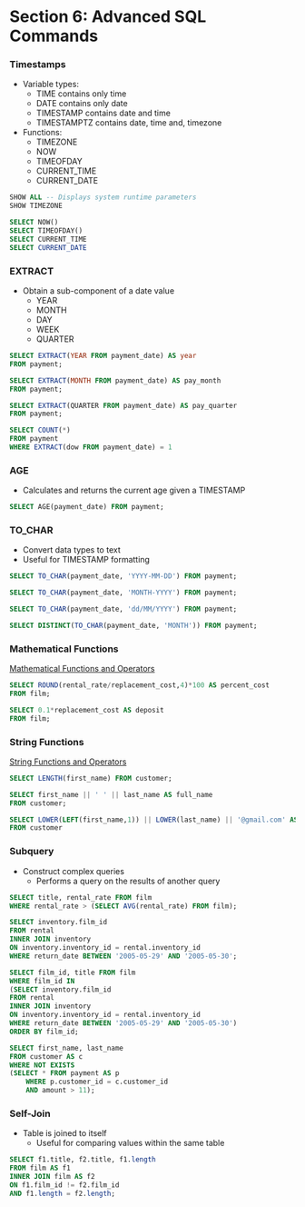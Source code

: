 # Section 6: Advanced SQL Commands

### Timestamps
- Variable types:
    - TIME contains only time
    - DATE contains only date
    - TIMESTAMP contains date and time
    - TIMESTAMPTZ contains date, time and, timezone
- Functions:
    - TIMEZONE
    - NOW
    - TIMEOFDAY
    - CURRENT_TIME
    - CURRENT_DATE
```SQL
SHOW ALL -- Displays system runtime parameters
SHOW TIMEZONE 

SELECT NOW()
SELECT TIMEOFDAY()
SELECT CURRENT_TIME
SELECT CURRENT_DATE
```

### EXTRACT
- Obtain a sub-component of a date value
    - YEAR
    - MONTH
    - DAY 
    - WEEK
    - QUARTER
```SQL
SELECT EXTRACT(YEAR FROM payment_date) AS year 
FROM payment;

SELECT EXTRACT(MONTH FROM payment_date) AS pay_month 
FROM payment;

SELECT EXTRACT(QUARTER FROM payment_date) AS pay_quarter 
FROM payment;

SELECT COUNT(*)
FROM payment
WHERE EXTRACT(dow FROM payment_date) = 1
```

### AGE
- Calculates and returns the current age given a TIMESTAMP
```SQL
SELECT AGE(payment_date) FROM payment;
```

### TO_CHAR
- Convert data types to text
- Useful for TIMESTAMP formatting
```SQL
SELECT TO_CHAR(payment_date, 'YYYY-MM-DD') FROM payment;

SELECT TO_CHAR(payment_date, 'MONTH-YYYY') FROM payment;

SELECT TO_CHAR(payment_date, 'dd/MM/YYYY') FROM payment;

SELECT DISTINCT(TO_CHAR(payment_date, 'MONTH')) FROM payment;
```

### Mathematical Functions
[Mathematical Functions and Operators](https://www.postgresql.org/docs/9.5/functions-math.html)
```SQL
SELECT ROUND(rental_rate/replacement_cost,4)*100 AS percent_cost
FROM film;

SELECT 0.1*replacement_cost AS deposit
FROM film;
```

### String Functions
[String Functions and Operators](https://www.postgresql.org/docs/9.1/functions-string.html)
```SQL
SELECT LENGTH(first_name) FROM customer;

SELECT first_name || ' ' || last_name AS full_name 
FROM customer;

SELECT LOWER(LEFT(first_name,1)) || LOWER(last_name) || '@gmail.com' AS email 
FROM customer
```

### Subquery
- Construct complex queries
    - Performs a query on the results of another query
```SQL
SELECT title, rental_rate FROM film
WHERE rental_rate > (SELECT AVG(rental_rate) FROM film);

SELECT inventory.film_id 
FROM rental
INNER JOIN inventory 
ON inventory.inventory_id = rental.inventory_id
WHERE return_date BETWEEN '2005-05-29' AND '2005-05-30';

SELECT film_id, title FROM film
WHERE film_id IN 
(SELECT inventory.film_id 
FROM rental
INNER JOIN inventory 
ON inventory.inventory_id = rental.inventory_id
WHERE return_date BETWEEN '2005-05-29' AND '2005-05-30')
ORDER BY film_id;

SELECT first_name, last_name
FROM customer AS c
WHERE NOT EXISTS
(SELECT * FROM payment AS p
	WHERE p.customer_id = c.customer_id
	AND amount > 11);
```

### Self-Join
- Table is joined to itself
    - Useful for comparing values within the same table
```SQL
SELECT f1.title, f2.title, f1.length 
FROM film AS f1
INNER JOIN film AS f2
ON f1.film_id != f2.film_id 
AND f1.length = f2.length;
```